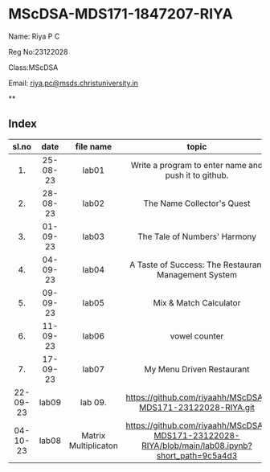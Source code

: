 # MScDSA-MDS171-1847207-RIYA

Name: Riya P C

Reg No:23122028

Class:MScDSA

Email: riya.pc@msds.christuniversity.in


**
## Index
|sl.no|date|file name|topic|link|
|:----:|:----:|:---:|:----:|:---:|
|1.|25-08-23|lab01|Write a program to enter name and push it to github.|https://github.com/riyaahh/MScDSA-MDS171-23122028-RIYA.git|
|2.|28-08-23|lab02|The Name Collector's Quest|https://github.com/riyaahh/MScDSA-MDS171-23122028-RIYA.git|
|3.|01-09-23|lab03|The Tale of Numbers' Harmony|https://github.com/riyaahh/MScDSA-MDS171-23122028-RIYA.git|
|4.|04-09-23|lab04|A Taste of Success: The Restaurant Management System|https://github.com/riyaahh/MScDSA-MDS171-23122028-RIYA.git|
|5.|09-09-23|lab05|Mix & Match Calculator|https://github.com/riyaahh/MScDSA-MDS171-23122028-RIYA.git|
|6.|11-09-23|lab06|vowel counter|https://github.com/riyaahh/MScDSA-MDS171-23122028-RIYA/blob/main/lab06.ipynb|
|7.|17-09-23|lab07|My Menu Driven Restaurant|https://github.com/riyaahh/MScDSA-MDS171-23122028-RIYA/blob/6d1612d7a4f525e43f011f1b8b01e3380400bcd4/lab07.py|
|22-09-23|lab09|lab 09.|https://github.com/riyaahh/MScDSA-MDS171-23122028-RIYA.git|
|04-10-23|lab08| Matrix Multiplicaton|https://github.com/riyaahh/MScDSA-MDS171-23122028-RIYA/blob/main/lab08.ipynb?short_path=9c5a4d3|

